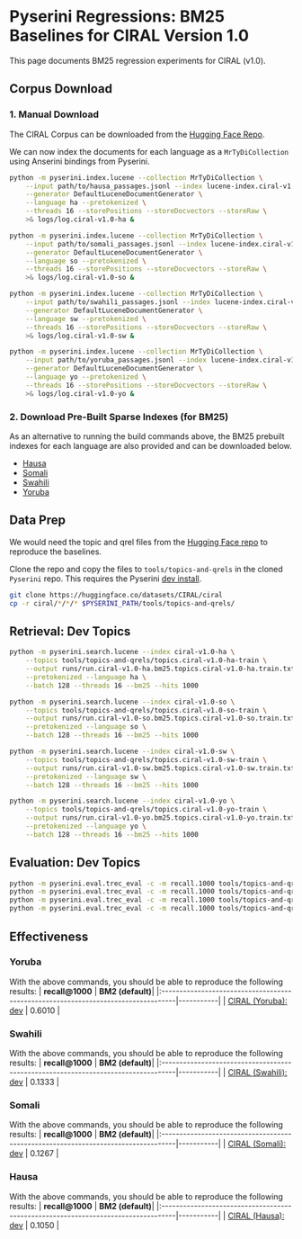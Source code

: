 # Pyserini Regressions: BM25 Baselines for CIRAL Version 1.0

This page documents BM25 regression experiments for CIRAL (v1.0).

## Corpus Download

### 1. Manual Download

The CIRAL Corpus can be downloaded from the [Hugging Face Repo](https://huggingface.co/datasets/CIRAL/ciral-corpus).

We can now index the documents for each language as a `MrTyDiCollection`  using Anserini bindings from Pyserini.

```bash
python -m pyserini.index.lucene --collection MrTyDiCollection \
    --input path/to/hausa_passages.jsonl --index lucene-index.ciral-v1.0-ha \
    --generator DefaultLuceneDocumentGenerator \
    --language ha --pretokenized \
    --threads 16 --storePositions --storeDocvectors --storeRaw \
    >& logs/log.ciral-v1.0-ha &

python -m pyserini.index.lucene --collection MrTyDiCollection \
    --input path/to/somali_passages.jsonl --index lucene-index.ciral-v1.0-so \
    --generator DefaultLuceneDocumentGenerator \
    --language so --pretokenized \
    --threads 16 --storePositions --storeDocvectors --storeRaw \
    >& logs/log.ciral-v1.0-so &

python -m pyserini.index.lucene --collection MrTyDiCollection \
    --input path/to/swahili_passages.jsonl --index lucene-index.ciral-v1.0-sw \
    --generator DefaultLuceneDocumentGenerator \
    --language sw --pretokenized \
    --threads 16 --storePositions --storeDocvectors --storeRaw \
    >& logs/log.ciral-v1.0-sw &

python -m pyserini.index.lucene --collection MrTyDiCollection \
    --input path/to/yoruba_passages.jsonl --index lucene-index.ciral-v1.0-yo \
    --generator DefaultLuceneDocumentGenerator \
    --language yo --pretokenized \
    --threads 16 --storePositions --storeDocvectors --storeRaw \
    >& logs/log.ciral-v1.0-yo &
```


### 2.  Download Pre-Built Sparse Indexes (for BM25)

As an alternative to running the build commands above, the BM25 prebuilt indexes for each language are also provided and can be downloaded below.

- [Hausa](https://rgw.cs.uwaterloo.ca/pyserini/indexes/lucene-index.ciral-v1.0-ha.20230721.e850ea.tar.gz)
- [Somali](https://rgw.cs.uwaterloo.ca/pyserini/indexes/lucene-index.ciral-v1.0-so.20230721.e850ea.tar.gz)
- [Swahili](https://rgw.cs.uwaterloo.ca/pyserini/indexes/lucene-index.ciral-v1.0-sw.20230721.e850ea.tar.gz)
- [Yoruba](https://rgw.cs.uwaterloo.ca/pyserini/indexes/lucene-index.ciral-v1.0-yo.20230721.e850ea.tar.gz)


## Data Prep

We would need the topic and qrel files from the [Hugging Face repo](https://huggingface.co/datasets/CIRAL/ciral) to reproduce the baselines.  

Clone the repo and copy the files to `tools/topics-and-qrels` in the cloned `Pyserini` repo. This requires the Pyserini [dev install](https://github.com/castorini/pyserini/blob/master/docs/installation.md#development-installation).

```bash
git clone https://huggingface.co/datasets/CIRAL/ciral
cp -r ciral/*/*/* $PYSERINI_PATH/tools/topics-and-qrels/
```



## Retrieval: Dev Topics

```bash
python -m pyserini.search.lucene --index ciral-v1.0-ha \
    --topics tools/topics-and-qrels/topics.ciral-v1.0-ha-train \
    --output runs/run.ciral-v1.0-ha.bm25.topics.ciral-v1.0-ha.train.txt \
    --pretokenized --language ha \
    --batch 128 --threads 16 --bm25 --hits 1000

python -m pyserini.search.lucene --index ciral-v1.0-so \
    --topics tools/topics-and-qrels/topics.ciral-v1.0-so-train \
    --output runs/run.ciral-v1.0-so.bm25.topics.ciral-v1.0-so.train.txt \
    --pretokenized --language so \
    --batch 128 --threads 16 --bm25 --hits 1000

python -m pyserini.search.lucene --index ciral-v1.0-sw \
    --topics tools/topics-and-qrels/topics.ciral-v1.0-sw-train \
    --output runs/run.ciral-v1.0-sw.bm25.topics.ciral-v1.0-sw.train.txt \
    --pretokenized --language sw \
    --batch 128 --threads 16 --bm25 --hits 1000

python -m pyserini.search.lucene --index ciral-v1.0-yo \
    --topics tools/topics-and-qrels/topics.ciral-v1.0-yo-train \
    --output runs/run.ciral-v1.0-yo.bm25.topics.ciral-v1.0-yo.train.txt \
    --pretokenized --language yo \
    --batch 128 --threads 16 --bm25 --hits 1000

```

## Evaluation: Dev Topics
```bash
python -m pyserini.eval.trec_eval -c -m recall.1000 tools/topics-and-qrels/qrels.ciral-v1.0-ha-train.tsv runs/run.ciral-v1.0-ha.bm25.topics.ciral-v1.0-ha.train.txt
python -m pyserini.eval.trec_eval -c -m recall.1000 tools/topics-and-qrels/qrels.ciral-v1.0-so-train.tsv runs/run.ciral-v1.0-so.bm25.topics.ciral-v1.0-so.train.txt
python -m pyserini.eval.trec_eval -c -m recall.1000 tools/topics-and-qrels/qrels.ciral-v1.0-sw-train.tsv runs/run.ciral-v1.0-sw.bm25.topics.ciral-v1.0-sw.train.txt
python -m pyserini.eval.trec_eval -c -m recall.1000 tools/topics-and-qrels/qrels.ciral-v1.0-yo-train.tsv runs/run.ciral-v1.0-yo.bm25.topics.ciral-v1.0-yo.train.txt
```

## Effectiveness

### Yoruba

With the above commands, you should be able to reproduce the following results:
| **recall@1000**                                                                   | **BM2 (default)**| 
|:----------------------------------------------------------------------------------|-----------|
| [CIRAL (Yoruba): dev](https://github.com/ciralproject/ciral)                      | 0.6010    |



### Swahili

With the above commands, you should be able to reproduce the following results:
| **recall@1000**                                                                   | **BM2 (default)**| 
|:----------------------------------------------------------------------------------|-----------|
| [CIRAL (Swahili): dev](https://github.com/ciralproject/ciral)                     | 0.1333    |



### Somali

With the above commands, you should be able to reproduce the following results:
| **recall@1000**                                                                   | **BM2 (default)**| 
|:----------------------------------------------------------------------------------|-----------|
| [CIRAL (Somali): dev](https://github.com/ciralproject/ciral)                      | 0.1267    |



### Hausa

With the above commands, you should be able to reproduce the following results:
| **recall@1000**                                                                   | **BM2 (default)**| 
|:----------------------------------------------------------------------------------|-----------|
| [CIRAL (Hausa): dev](https://github.com/ciralproject/ciral)                       | 0.1050    |


